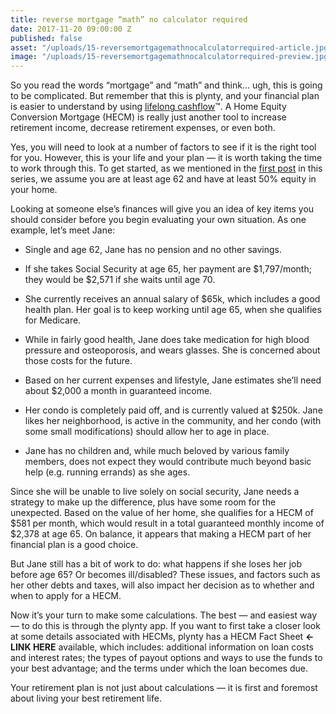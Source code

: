 ```yaml
---
title: reverse mortgage “math” no calculator required
date: 2017-11-20 09:00:00 Z
published: false
asset: "/uploads/15-reversemortgagemathnocalculatorrequired-article.jpg.png"
image: "/uploads/15-reversemortgagemathnocalculatorrequired-preview.jpg.png"
---
```


So you read the words “mortgage” and “math” and think… ugh, this is going to be complicated. But remember that this is plynty, and your financial plan is easier to understand by using [lifelong cashflow](https://plynty.com/post/finding-balance-lifelong-cashflow.html)™.<!--more--> A Home Equity Conversion Mortgage (HECM) is really just another tool to increase retirement income, decrease retirement expenses, or even both.

Yes, you will need to look at a number of factors to see if it is the right tool for you. However, this is your life and your plan — it is worth taking the time to work through this. To get started, as we mentioned in the [first post](https://plynty.com/post/putting-your-home-to-work-for-you-reverse-mortgages.html) in this series, we assume you are at least age 62 and have at least 50% equity in your home.

Looking at someone else’s finances will give you an idea of key items you should consider before you begin evaluating your own situation. As one example, let’s meet Jane:

* Single and age 62, Jane has no pension and no other savings.

* If she takes Social Security at age 65, her payment are $1,797/month; they would be $2,571 if she waits until age 70.

* She currently receives an annual salary of $65k, which includes a good health plan. Her goal is to keep working until age 65, when she qualifies for Medicare.

* While in fairly good health, Jane does take medication for high blood pressure and osteoporosis, and wears glasses. She is concerned about those costs for the future.

* Based on her current expenses and lifestyle, Jane estimates she’ll need about $2,000 a month in guaranteed income.

* Her condo is completely paid off, and is currently valued at $250k. Jane likes her neighborhood, is active in the community, and her condo (with some small modifications) should allow her to age in place.

* Jane has no children and, while much beloved by various family members, does not expect they would contribute much beyond basic help (e.g. running errands) as she ages.

Since she will be unable to live solely on social security, Jane needs a strategy to make up the difference, plus have some room for the unexpected. Based on the value of her home, she qualifies for a HECM of $581 per month, which would result in a total guaranteed monthly income of $2,378 at age 65. On balance, it appears that making a HECM part of her financial plan is a good choice.

But Jane still has a bit of work to do: what happens if she loses her job before age 65? Or becomes ill/disabled? These issues, and factors such as her other debts and taxes, will also impact her decision as to whether and when to apply for a HECM.

Now it’s your turn to make some calculations. The best — and easiest way — to do this is  through the plynty app. If you want to first take a closer look at some details associated with HECMs, plynty has a HECM Fact Sheet **<-LINK HERE** available, which includes: additional information on loan costs and interest rates; the types of payout options and ways to use the funds to your best advantage; and the terms under which the loan becomes due.

Your retirement plan is not just about calculations — it is first and foremost about living your best retirement life.